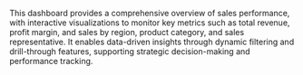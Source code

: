 This dashboard provides a comprehensive overview of sales performance, with interactive visualizations to monitor key metrics such as total revenue, profit margin, and sales by region, product category, and sales representative.
It enables data-driven insights through dynamic filtering and drill-through features, supporting strategic decision-making and performance tracking.
